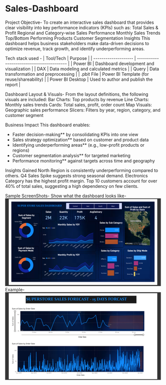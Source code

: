 # Sales-Dashboard

Project Objective-
To create an interactive sales dashboard that provides clear visibility into key performance indicators (KPIs) such as:
Total Sales & Profit
Regional and Category-wise Sales Performance
Monthly Sales Trends
Top/Bottom Performing Products
Customer Segmentation Insights
This dashboard helps business stakeholders make data-driven decisions to optimize revenue, track growth, and identify underperforming areas.

Tech stack used -
| Tool/Tech            | Purpose                                    |
| -------------------- | ------------------------------------------ |
| Power BI       | Dashboard development and visualization    |
| DAX          | Data modeling and calculated metrics       |
| Query         | Data transformation and preprocessing      |
| .pbit File      | Power BI Template (for reuse/shareability) |
| Power BI Desktop | Used to author and publish the report      |


Dashboard Layout & Visuals-
From the layout definitions, the following visuals are included:
Bar Charts: Top products by revenue
Line Charts: Monthly sales trends
Cards: Total sales, profit, order count
Map Visuals: Geographic sales performance
Slicers: Filters by year, region, category, and customer segment

Business Impact
This dashboard enables:

-  Faster decision-making** by consolidating KPIs into one view
-  Sales strategy optimization** based on customer and product data
-  Identifying underperforming areas** (e.g., low-profit products or regions)
-  Customer segmentation analysis** for targeted marketing
-  Performance monitoring** against targets across time and geography


Insights Gained
North Region is consistently underperforming compared to others.
Q4 Sales Spike suggests strong seasonal demand.
Electronics Category has the highest profit margin.
Top 10 customers account for over 40% of total sales, suggesting a high dependency on few clients.

Sample ScreenShots- 
Show what the dashboard looks like- ![Alt text](https://github.com/sonalimore6/Sales-Dashboard/blob/main/Sales%20Dashboard.png)
Example- ![Alt text](https://github.com/sonalimore6/Sales-Dashboard/blob/main/Sales%20Forecast.png)
